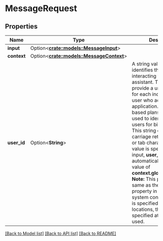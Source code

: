 # MessageRequest

## Properties

Name | Type | Description | Notes
------------ | ------------- | ------------- | -------------
**input** | Option<[**crate::models::MessageInput**](MessageInput.md)> |  | [optional]
**context** | Option<[**crate::models::MessageContext**](MessageContext.md)> |  | [optional]
**user_id** | Option<**String**> | A string value that identifies the user who is interacting with the assistant. The client must provide a unique identifier for each individual end user who accesses the application. For user-based plans, this user ID is used to identify unique users for billing purposes. This string cannot contain carriage return, newline, or tab characters. If no value is specified in the input, **user_id** is automatically set to the value of **context.global.session_id**.  **Note:** This property is the same as the **user_id** property in the global system context. If **user_id** is specified in both locations, the value specified at the root is used. | [optional]

[[Back to Model list]](../README.md#documentation-for-models) [[Back to API list]](../README.md#documentation-for-api-endpoints) [[Back to README]](../README.md)


